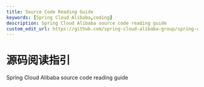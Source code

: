```yaml
---
title: Source Code Reading Guide
keywords: [Spring Cloud Alibaba,coding]
description: Spring Cloud Alibaba source code reading guide
custom_edit_url: https://github.com/spring-cloud-alibaba-group/spring-cloud-alibaba-group.github.io/blob/main/i18n/zh-cn/docusaurus-plugin-content-docs/current/dev/code.md
---
```


# 源码阅读指引


Spring Cloud Alibaba source code reading guide